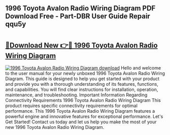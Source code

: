 ## 1996 Toyota Avalon Radio Wiring Diagram PDF Download Free - Part-DBR User Guide Repair qqu5y

# <h2><a href="http://dfjjk4h.blite.top/?on=1996+Toyota+Avalon+Radio+Wiring+Diagram">🔗Download New 👉🔴 1996 Toyota Avalon Radio Wiring Diagram</a></h2>

[![1996 Toyota Avalon Radio Wiring Diagram download](https://i.imgur.com/lujVjoI.png)](http://dfjjk4h.blite.top/?on=1996+Toyota+Avalon+Radio+Wiring+Diagram)
Hello and welcome to the user manual for your newly unboxed 1996 Toyota Avalon Radio Wiring Diagram. This guide is designed to help you get started with your product and provide you with a thorough understanding of its features, functions, and capabilities. You will find clear instructions for installation, operation, maintenance, and troubleshooting. Important Information Regarding Connectivity Requirements 1996 Toyota Avalon Radio Wiring Diagram This product requires specific connectivity requirements for optimal performance. This 1996 Toyota Avalon Radio Wiring Diagram features a powerful engine and innovative features for exceptional performance. Let's Get Started! Contact us today and let us help you make the most of your new 1996 Toyota Avalon Radio Wiring Diagram.
